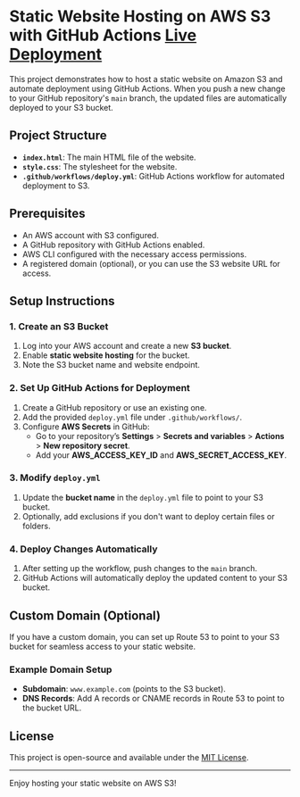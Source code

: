 # Static Website Hosting on AWS S3 with GitHub Actions [Live Deployment](http://kaphley-resume-website.s3-website-us-east-1.amazonaws.com)
This project demonstrates how to host a static website on Amazon S3 and automate deployment using GitHub Actions. When you push a new change to your GitHub repository's `main` branch, the updated files are automatically deployed to your S3 bucket.

## Project Structure

- **`index.html`**: The main HTML file of the website.
- **`style.css`**: The stylesheet for the website.
- **`.github/workflows/deploy.yml`**: GitHub Actions workflow for automated deployment to S3.

## Prerequisites

- An AWS account with S3 configured.
- A GitHub repository with GitHub Actions enabled.
- AWS CLI configured with the necessary access permissions.
- A registered domain (optional), or you can use the S3 website URL for access.

## Setup Instructions

### 1. Create an S3 Bucket
1. Log into your AWS account and create a new **S3 bucket**.
2. Enable **static website hosting** for the bucket.
3. Note the S3 bucket name and website endpoint.

### 2. Set Up GitHub Actions for Deployment
1. Create a GitHub repository or use an existing one.
2. Add the provided `deploy.yml` file under `.github/workflows/`.
3. Configure **AWS Secrets** in GitHub:
    - Go to your repository’s **Settings** > **Secrets and variables** > **Actions** > **New repository secret**.
    - Add your **AWS_ACCESS_KEY_ID** and **AWS_SECRET_ACCESS_KEY**.

### 3. Modify `deploy.yml`
1. Update the **bucket name** in the `deploy.yml` file to point to your S3 bucket.
2. Optionally, add exclusions if you don't want to deploy certain files or folders.

### 4. Deploy Changes Automatically
1. After setting up the workflow, push changes to the `main` branch.
2. GitHub Actions will automatically deploy the updated content to your S3 bucket.

## Custom Domain (Optional)
If you have a custom domain, you can set up Route 53 to point to your S3 bucket for seamless access to your static website.

### Example Domain Setup
- **Subdomain**: `www.example.com` (points to the S3 bucket).
- **DNS Records**: Add A records or CNAME records in Route 53 to point to the bucket URL.

## License

This project is open-source and available under the [MIT License](LICENSE).

---

Enjoy hosting your static website on AWS S3!
